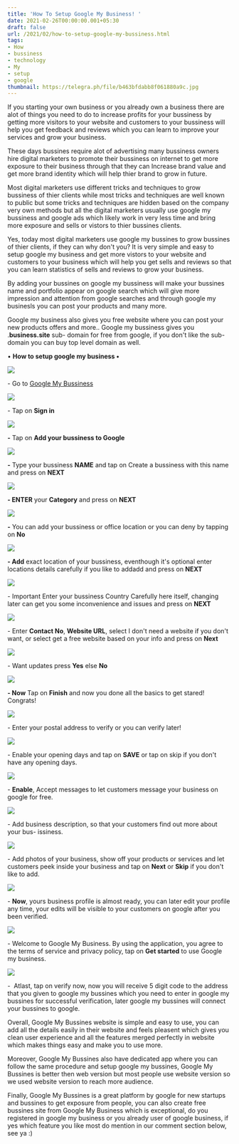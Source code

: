 ```yaml
---
title: 'How To Setup Google My Business! '
date: 2021-02-26T00:00:00.001+05:30
draft: false
url: /2021/02/how-to-setup-google-my-bussiness.html
tags: 
- How
- bussiness
- technology
- My
- setup
- google
thumbnail: https://telegra.ph/file/b463bfdabb8f061880a9c.jpg
---
```


  

  

If you starting your own business or you already own a business there are alot of things you need to do to increase profits for your bussiness by getting more visitors to your website and customers to your bussiness will help you get feedback and reviews which you can learn to improve your services and grow your business.

  

These days bussines require alot of advertising many bussiness owners hire digital marketers to promote their bussiness on internet to get more exposure to their business through that they can Increase brand value and get more brand identity which will help thier brand to grow in future.

  

Most digital marketers use different tricks and techniques to grow bussiness of thier clients while most tricks and techniques are well known to public but some tricks and techniques are hidden based on the company very own methods but all the digital marketers usually use google my bussiness and google ads which likely work in very less time and bring more exposure and sells or vistors to thier bussines clients.

  

Yes, today most digital marketers use google my bussines to grow bussines of thier clients, if they can why don't you? It is very simple and easy to setup google my business and get more vistors to your website and customers to your business which will help you get sells and reviews so that you can learn statistics of sells and reviews to grow your business.

  

By adding your bussines on google my bussiness will make your bussines name and portfolio appear on google search which will give more impression and attention from google searches and through google my businesls you can post your products and many more.

  

Google my business also gives you free website where you can post your new products offers and more.. Google my bussiness gives you .**business.site** sub- domain for free from google, if you don't like the sub-domain you can buy top level domain as well.

  

• **How to setup google my business •**

 **![](https://lh3.googleusercontent.com/--RtOho76wq8/YDk-SpVxIcI/AAAAAAAADWo/mHyF7RdOEacwRQJvE8u-BaMaqzpgq-yDgCLcBGAsYHQ/s1600/1614364230845879-0.png)** 

  

\- Go to [Google My Bussiness](https://www.google.com/intl/en_in/business/)

  

 ![](https://lh3.googleusercontent.com/-N0jNClmiK6Y/YDk-RqvjfJI/AAAAAAAADWk/8W5xymis_vAI9d3rERQXdx4ORC05EEd9wCLcBGAsYHQ/s1600/1614364226698957-1.png) 

  

\- Tap on **Sign in**  

 **![](https://lh3.googleusercontent.com/-OPtYpcRm6cw/YDk-QmeJlNI/AAAAAAAADWg/A5CGaoYtTskvuT3_pv2SI1o9OocUzfUtQCLcBGAsYHQ/s1600/1614364222403015-2.png)** 

**\-** Tap  on **Add your bussiness to Google**

 **![](https://lh3.googleusercontent.com/-PsFwBhSwaYU/YDk-PTGXBlI/AAAAAAAADWc/4Of2-3xSdPEeDx44LWTpQgnQflCr7UoyACLcBGAsYHQ/s1600/1614364218401771-3.png)** 

**\-** Type your bussiness **NAME** and tap on Create a bussiness with this name and press on **NEXT**

 **![](https://lh3.googleusercontent.com/-x-CQPWtCeiI/YDk-Ok0fjrI/AAAAAAAADWY/AWcdcG7qmScO8YxYjiXXpaPguGRrLyMmQCLcBGAsYHQ/s1600/1614364214683685-4.png)** 

**\- ENTER** your **Category** and press on **NEXT**

 **![](https://lh3.googleusercontent.com/-Gev6haKYGBo/YDk-NmQtfQI/AAAAAAAADWU/Gtp9pdji2YcSBB0I7CPau_WFmBC9B74egCLcBGAsYHQ/s1600/1614364210815992-5.png)** 

**\-** You can add your bussiness or office location or you can deny by tapping on **No**

 **![](https://lh3.googleusercontent.com/-avISX7U5RFY/YDk-MlLGRwI/AAAAAAAADWQ/k8EAGsOVfEoPf3xt3c7sjgj8-kxJ6skrgCLcBGAsYHQ/s1600/1614364206974757-6.png)** 

**\- Add** exact location of your bussiness, eventhough it's optional enter locations details carefully if you like to addadd and press on **NEXT**

  

 ![](https://lh3.googleusercontent.com/-gSBBtq3N3OI/YDk-Luy50cI/AAAAAAAADWM/E8tlfVu2HToBjA7C_L9_cyAnv0jDuUXAgCLcBGAsYHQ/s1600/1614364202921916-7.png) 

  

\- Important Enter your bussiness Country Carefully here itself, changing later can get you some inconvenience and issues and press on **NEXT**

 **![](https://lh3.googleusercontent.com/-4KEh16rpMHY/YDk-Kq9_FPI/AAAAAAAADWI/D42yV3Mo72swEGSRt65ya4fNBFYsh-agwCLcBGAsYHQ/s1600/1614364198764185-8.png)** 

\- Enter **Contact No**, **Website URL**, select I don't need a website if you don't want, or select get a free website based on your info and press on **Next**

 **![](https://lh3.googleusercontent.com/-9au_T5fl-PE/YDk-JtOIMMI/AAAAAAAADWE/6eBgY-ngi4gVYm4v07lj504WOJrHVsz0QCLcBGAsYHQ/s1600/1614364194580522-9.png)** 

\- Want updates press **Yes** else **No**

 **![](https://lh3.googleusercontent.com/-QO0g5Y_TZt8/YDk-IfyUL-I/AAAAAAAADWA/vE-YbJEztkIQ-8G7l8inGmlBJLq2OygBACLcBGAsYHQ/s1600/1614364189591669-10.png)** 

**\- Now** Tap on **Finish** and now you done all the basics to get stared! Congrats! 

  

 ![](https://lh3.googleusercontent.com/-QgYcPX06mnA/YDqd2F-l36I/AAAAAAAADXw/QepnqTXd79ADfHz_k0d_JfSfTRAwe23UwCLcBGAsYHQ/s1600/1614454226915256-0.png) 

  

\- Enter your postal address to verify or you can verify later! 

  

 ![](https://lh3.googleusercontent.com/-J5JZu2DLd-k/YDqd0nPar1I/AAAAAAAADXs/CmH-W4QwzTcJ9vIXoSWl919vo0IfNY30ACLcBGAsYHQ/s1600/1614454222194735-1.png) 

  

\- Enable your opening days and tap on **SAVE** or tap on skip if you don't have any opening days. 

  

 ![](https://lh3.googleusercontent.com/-DTJ0PTxeCRQ/YDqdzf7bQII/AAAAAAAADXo/T-j2R8JQJio-rOkK_XUQxgGwCHiNC3zxACLcBGAsYHQ/s1600/1614454217094091-2.png) 

  

\- **Enable**, Accept messages to let customers message your business on google for free. 

  

 ![](https://lh3.googleusercontent.com/-OWf86BpWaLg/YDqdyPY_9UI/AAAAAAAADXk/xm450gyaIpcUQKYERE6IDn_a-SpoFPK_ACLcBGAsYHQ/s1600/1614454212630907-3.png) 

  

\- Add business description, so that your customers find out more about your bus- issiness. 

  

 ![](https://lh3.googleusercontent.com/-n5x6aP8qoic/YDqdxMf2WGI/AAAAAAAADXg/DWC3Ixw4tj0wje7lwqgfu2XKYqpDZpfmACLcBGAsYHQ/s1600/1614454205595691-4.png) 

  

\- Add photos of your business, show off your products or services and let customers peek inside your business and tap on **Next** or **Skip** if you don't like to add. 

  

 ![](https://lh3.googleusercontent.com/--t_5j68TgE8/YDqdvbxElTI/AAAAAAAADXc/Hg4e2xNO04cmH-pUERuL2lYokN_xc6JGACLcBGAsYHQ/s1600/1614454200123142-5.png) 

  

\- **Now**, yours business profile is almost ready, you can later edit your profile any time, your edits will be visible to your customers on google after you been verified. 

  

 ![](https://lh3.googleusercontent.com/-9VE6m4Tvwzw/YDqdtzlLTMI/AAAAAAAADXY/d6a5QGSOGQ4vh5pEwDYzi4axnzVwylYdwCLcBGAsYHQ/s1600/1614454191704077-6.png) 

  

\- Welcome to Google My Business. By using the application, you agree to the terms of service and privacy policy, tap on **Get started** to use Google my business. 

  

 ![](https://lh3.googleusercontent.com/-am_yM6xiauI/YDtl8iC-TKI/AAAAAAAADYQ/vQqCdsKJHLEYlAd07vKHpcLWm3pwc6hmQCLcBGAsYHQ/s1600/1614505441397194-0.png) 

  

\-  Atlast, tap on verify now, now you will receive 5 digit code to the address that you given to google my bussines which you need to enter in google my bussines for successful verification, later google my bussines will connect your bussines to google. 

  

Overall, Google My Bussines website is simple and easy to use, you can add all the details easily in their website and feels pleasent which gives you clean user experience and all the features merged perfectly in website which makes things easy and make you to use more. 

  

Moreover, Google My Bussines also have dedicated app where you can follow the same procedure and setup google my bussines, Google My Bussines is better then web version but most people use website version so we used website version to reach more audience. 

  

Finally, Google My Bussines is a great platform by google for new startups and bussines to get exposure from people, you can also create free bussines site from Google My Business which is exceptional, do you registered in google my business or you already user of google business, if yes which feature you like most do mention in our comment section below, see ya :)